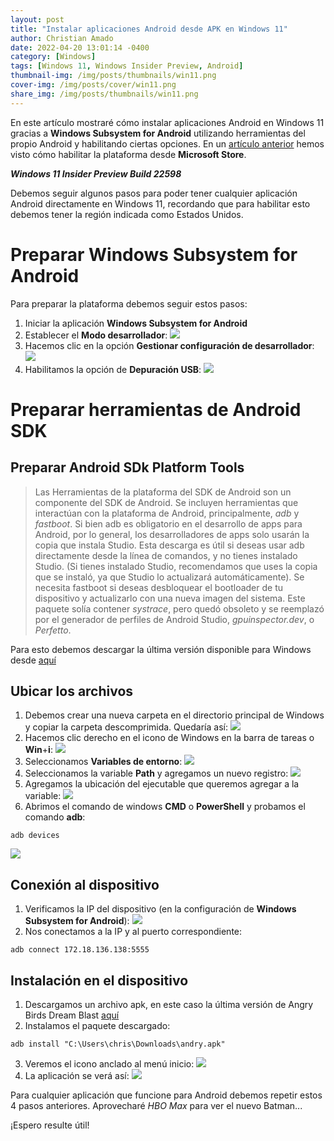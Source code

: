 ```yaml
---
layout: post
title: "Instalar aplicaciones Android desde APK en Windows 11"
author: Christian Amado
date: 2022-04-20 13:01:14 -0400
category: [Windows]
tags: [Windows 11, Windows Insider Preview, Android]
thumbnail-img: /img/posts/thumbnails/win11.png
cover-img: /img/posts/cover/win11.png
share_img: /img/posts/thumbnails/win11.png
---
```


En este artículo mostraré cómo instalar aplicaciones Android en Windows 11 gracias a **Windows Subsystem for Android** utilizando herramientas del propio Android y habilitando ciertas opciones. En un [artículo anterior](/posts/2022-04-13-enable-wsa/) hemos visto cómo habilitar la plataforma desde **Microsoft Store**.

***Windows 11 Insider Preview Build 22598***

<!--more-->

Debemos seguir algunos pasos para poder tener cualquier aplicación Android directamente en Windows 11, recordando que para habilitar esto debemos tener la región indicada como Estados Unidos.

# Preparar Windows Subsystem for Android
Para preparar la plataforma debemos seguir estos pasos:
1. Iniciar la aplicación **Windows Subsystem for Android**
2. Establecer el **Modo desarrollador**:
![](/img/posts/2022/04/20/adb1.png)
3. Hacemos clic en la opción **Gestionar configuración de desarrollador**:
![](/img/posts/2022/04/20/adb2.png)
4. Habilitamos la opción de **Depuración USB**:
![](/img/posts/2022/04/20/adb3.png)

# Preparar herramientas de Android SDK
## Preparar Android SDk Platform Tools
> Las Herramientas de la plataforma del SDK de Android son un componente del SDK de Android. Se incluyen herramientas que interactúan con la plataforma de Android, principalmente, *adb* y *fastboot*. Si bien adb es obligatorio en el desarrollo de apps para Android, por lo general, los desarrolladores de apps solo usarán la copia que instala Studio. Esta descarga es útil si deseas usar adb directamente desde la línea de comandos, y no tienes instalado Studio. (Si tienes instalado Studio, recomendamos que uses la copia que se instaló, ya que Studio lo actualizará automáticamente). Se necesita fastboot si deseas desbloquear el bootloader de tu dispositivo y actualizarlo con una nueva imagen del sistema. Este paquete solía contener *systrace*, pero quedó obsoleto y se reemplazó por el generador de perfiles de Android Studio, *gpuinspector.dev*, o *Perfetto*.

Para esto debemos descargar la última versión disponible para Windows desde [aquí](https://dl.google.com/android/repository/platform-tools-latest-windows.zip)

## Ubicar los archivos
1. Debemos crear una nueva carpeta en el directorio principal de Windows y copiar la carpeta descomprimida. Quedaría así:
![](/img/posts/2022/04/20/adb4.png)
2. Hacemos clic derecho en el icono de Windows en la barra de tareas o **Win**+**i**:
![](/img/posts/2022/04/20/adb5.png)
3. Seleccionamos **Variables de entorno**:
![](/img/posts/2022/04/20/adb6.png)
4. Seleccionamos la variable **Path** y agregamos un nuevo registro:
![](/img/posts/2022/04/20/adb7.png)
5. Agregamos la ubicación del ejecutable que queremos agregar a la variable:
![](/img/posts/2022/04/20/adb8.png)
6. Abrimos el comando de windows **CMD** o **PowerShell** y probamos el comando **adb**:
```
adb devices
```
![](/img/posts/2022/04/20/adb9.png)

## Conexión al dispositivo
1. Verificamos la IP del dispositivo (en la configuración de **Windows Subsystem for Android**):
![](/img/posts/2022/04/20/adb10.png)
2. Nos conectamos a la IP y al puerto correspondiente:
```
adb connect 172.18.136.138:5555
```
## Instalación en el dispositivo
1. Descargamos un archivo apk, en este caso la última versión de Angry Birds Dream Blast [aquí](https://www.apkmirror.com/apk/rovio-entertainment-corporation/angry-birds-dream-blast/angry-birds-dream-blast-1-40-1-release/angry-birds-dream-blast-1-40-1-android-apk-download/)
2. Instalamos el paquete descargado:
```
adb install "C:\Users\chris\Downloads\andry.apk"
```
3. Veremos el icono anclado al menú inicio:
![](/img/posts/2022/04/20/adb11.png)
4. La aplicación se verá así:
![](/img/posts/2022/04/20/adb12.png)

Para cualquier aplicación que funcione para Android debemos repetir estos 4 pasos anteriores. Aprovecharé *HBO Max* para ver el nuevo Batman...

¡Espero resulte útil!